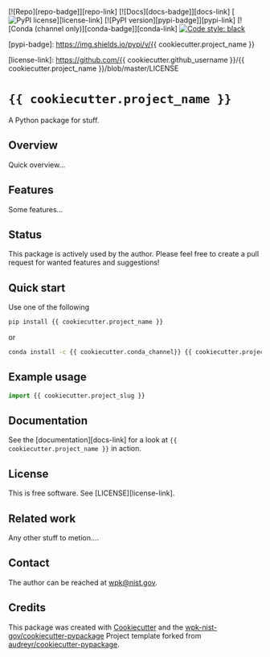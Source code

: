 [![Repo][repo-badge]][repo-link]
[![Docs][docs-badge]][docs-link]
[![PyPI license][license-badge]][license-link]
[![PyPI version][pypi-badge]][pypi-link]
[![Conda (channel only)][conda-badge]][conda-link]
[![Code style: black][black-badge]][black-link]


[black-badge]: https://img.shields.io/badge/code%20style-black-000000.svg
[black-link]: https://github.com/ambv/black
[pypi-badge]: https://img.shields.io/pypi/v/{{ cookiecutter.project_name }}
<!-- [pypi-badge]: https://badge.fury.io/py/{{ cookiecutter.project_name }}
[pypi-link]: https://pypi.org/project/cmomy
[docs-badge]: https://img.shields.io/badge/docs-sphinx-informational
[docs-link]: https://pages.nist.gov/{{ cookiecutter.project_name }}/
[repo-badge]: https://img.shields.io/badge/--181717?logo=github&logoColor=ffffff
[repo-link]: https://github.com/{{ cookiecutter.github_username }}/{{ cookiecutter.project_name }}
[conda-badge]: https://img.shields.io/conda/v/{{ cookiecutter.conda_channel }}/{{ cookiecutter.project_name }}
[conda-link]: https://anaconda.org/{{ cookiecutter.conda_channel }}/{{ cookiecutter.project_name }}
<!-- Use total link so works from anywhere -->
[license-badge]: https://img.shields.io/pypi/l/cmomy?color=informational
[license-link]: https://github.com/{{ cookiecutter.github_username }}/{{ cookiecutter.project_name }}/blob/master/LICENSE
<!-- For more badges, see https://shields.io/category/other and https://naereen.github.io/badges/ -->

[numpy]: https://numpy.org
[Numba]: https://numba.pydata.org/
[xarray]: https://docs.xarray.dev/en/stable/


# `{{ cookiecutter.project_name }}`

A Python package for stuff.


## Overview

Quick overview...


## Features

Some features...


## Status

This package is actively used by the author.  Please feel free to create a pull request for wanted features and suggestions!


## Quick start

Use one of the following

``` bash
pip install {{ cookiecutter.project_name }}
```

or

``` bash
conda install -c {{ cookiecutter.conda_channel}} {{ cookiecutter.project_name }}
```

## Example usage

```python
import {{ cookiecutter.project_slug }}

```


<!-- end-docs -->

## Documentation

See the [documentation][docs-link] for a look at `{{ cookiecutter.project_name }}` in action.

## License

This is free software.  See [LICENSE][license-link].

## Related work

Any other stuff to metion....

## Contact

The author can be reached at wpk@nist.gov.

## Credits

This package was created with
[Cookiecutter](https://github.com/audreyr/cookiecutter) and the
[wpk-nist-gov/cookiecutter-pypackage](https://github.com/wpk-nist-gov/cookiecutter-pypackage)
Project template forked from
[audreyr/cookiecutter-pypackage](https://github.com/audreyr/cookiecutter-pypackage).
